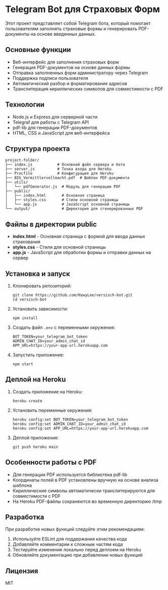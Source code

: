 # Telegram Bot для Страховых Форм

Этот проект представляет собой Telegram бота, который помогает пользователям заполнять страховые формы и генерировать PDF-документы на основе введенных данных.

## Основные функции

- Веб-интерфейс для заполнения страховых форм
- Генерация PDF-документов на основе данных формы
- Отправка заполненных форм администратору через Telegram
- Поддержка подписи пользователя
- Автоматический разбор и форматирование адресов
- Транслитерация кириллических символов для совместимости с PDF

## Технологии

- Node.js и Express для серверной части
- Telegraf для работы с Telegram API
- pdf-lib для генерации PDF-документов
- HTML, CSS и JavaScript для веб-интерфейса

## Структура проекта

```
project-folder/
├── index.js           # Основной файл сервера и бота
├── server.js          # Точка входа для Heroku
├── Procfile           # Конфигурация для Heroku
├── BIG_Vermittlervollmacht.pdf  # Шаблон PDF-документа
├── utils/
│   └── pdfGenerator.js  # Модуль для генерации PDF
├── public/
│   ├── index.html       # Основная страница
│   ├── styles.css       # Стили основной страницы
│   └── app.js           # JavaScript основной страницы
└── output/              # Директория для сгенерированных PDF
```

## Файлы в директории public

- **index.html** - Основная страница с формой для ввода данных страхования
- **styles.css** - Стили для основной страницы
- **app.js** - JavaScript для обработки формы и отправки данных на сервер

## Установка и запуск

1. Клонировать репозиторий:
   ```
   git clone https://github.com/KewyLee/versisch-bot.git
   cd versisch-bot
   ```

2. Установить зависимости:
   ```
   npm install
   ```

3. Создать файл `.env` с переменными окружения:
   ```
   BOT_TOKEN=your_telegram_bot_token
   ADMIN_CHAT_ID=your_admin_chat_id
   APP_URL=https://your-app-url.herokuapp.com
   ```

4. Запустить приложение:
   ```
   npm start
   ```

## Деплой на Heroku

1. Создать приложение на Heroku:
   ```
   heroku create
   ```

2. Установить переменные окружения:
   ```
   heroku config:set BOT_TOKEN=your_telegram_bot_token
   heroku config:set ADMIN_CHAT_ID=your_admin_chat_id
   heroku config:set APP_URL=https://your-app-url.herokuapp.com
   ```

3. Деплой приложения:
   ```
   git push heroku main
   ```

## Особенности работы с PDF

- Для генерации PDF используется библиотека pdf-lib
- Координаты полей в PDF установлены вручную на основе анализа шаблона
- Кириллические символы автоматически транслитерируются для совместимости с PDF
- На Heroku PDF-файлы сохраняются во временную директорию /tmp

## Разработка

При разработке новых функций следуйте этим рекомендациям:

1. Используйте ESLint для поддержания качества кода
2. Добавляйте комментарии к сложным частям кода
3. Тестируйте изменения локально перед деплоем на Heroku
4. Обновляйте документацию при добавлении новых функций

## Лицензия

MIT 